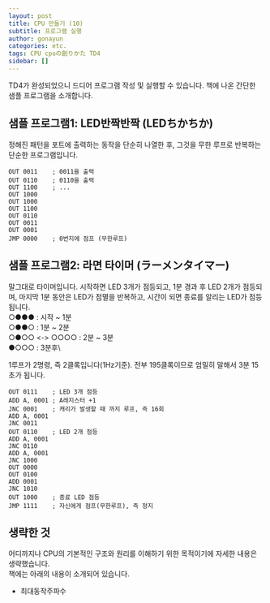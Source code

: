 ```yaml
---
layout: post
title: CPU 만들기 (10)
subtitle: 프로그램 실행
author: gonayun
categories: etc.
tags: CPU cpuの創りかた TD4
sidebar: []
---
```


TD4가 완성되었으니 드디어 프로그램 작성 및 실행할 수 있습니다.
책에 나온 간단한 샘플 프로그램을 소개합니다.

## 샘플 프로그램1: LED반짝반짝 (LEDちかちか)

정해진 패턴을 포트에 출력하는 동작을 단순히 나열한 후, 그것을 무한 루프로 반복하는 단순한 프로그램입니다.

```assembly
OUT 0011    ; 0011을 출력
OUT 0110    ; 0110을 출력
OUT 1100    ; ...
OUT 1000
OUT 1000
OUT 1100
OUT 0110
OUT 0011
OUT 0001
JMP 0000    ; 0번지에 점프 (무한루프)
```

## 샘플 프로그램2: 라면 타이머 (ラーメンタイマー)

말그대로 타이머입니다. 시작하면 LED 3개가 점등되고, 1분 경과 후 LED 2개가 점등되며, 마지막 1분 동안은 LED가 점멸을 반복하고, 시간이 되면 종료를 알리는 LED가 점등됩니다.\
○●●● : 시작 ~ 1분\
○●●○ : 1분 ~ 2분\
○●○○ <-> ○○○○ : 2분 ~ 3분\
●○○○ : 3분후\

1루프가 2명령, 즉 2클록입니다(1Hz기준). 전부 195클록이므로 엄밀히 말해서 3분 15초가 됩니다.

```assembly
OUT 0111    ; LED 3개 점등
ADD A, 0001 ; A레지스터 +1
JNC 0001    ; 캐리가 발생할 때 까지 루프, 즉 16회
ADD A, 0001
JNC 0011
OUT 0110    ; LED 2개 점등
ADD A, 0001
JNC 0110
ADD A, 0001
JNC 1000
OUT 0000
OUT 0100
ADD 0001
JNC 1010
OUT 1000    ; 종료 LED 점등
JMP 1111    ; 자신에게 점프(무한루프), 즉 정지
```

## 생략한 것

어디까지나 CPU의 기본적인 구조와 원리를 이해하기 위한 목적이기에 자세한 내용은 생략했습니다.\
책에는 아래의 내용이 소개되어 있습니다.

* 최대동작주파수
